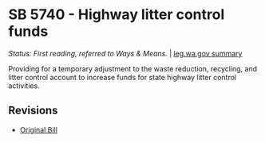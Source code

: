 # SB 5740 - Highway litter control funds
*Status: First reading, referred to Ways & Means.* | [leg.wa.gov summary](https://app.leg.wa.gov/billsummary?BillNumber=5740&Year=2021)

Providing for a temporary adjustment to the waste reduction, recycling, and litter control account to increase funds for state highway litter control activities.

## Revisions
* [Original Bill](1/)